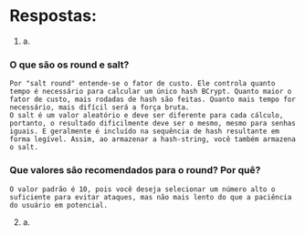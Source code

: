 # Respostas:

1. a.

### O que são os round e salt?

    Por "salt round" entende-se o fator de custo. Ele controla quanto tempo é necessário para calcular um único hash BCrypt. Quanto maior o fator de custo, mais rodadas de hash são feitas. Quanto mais tempo for necessário, mais difícil será a força bruta.
    O salt é um valor aleatório e deve ser diferente para cada cálculo, portanto, o resultado dificilmente deve ser o mesmo, mesmo para senhas iguais. E geralmente é incluído na sequência de hash resultante em forma legível. Assim, ao armazenar a hash-string, você também armazena o salt.

### Que valores são recomendados para o round? Por quê?

    O valor padrão é 10, pois você deseja selecionar um número alto o suficiente para evitar ataques, mas não mais lento do que a paciência do usuário em potencial.

2. a.
